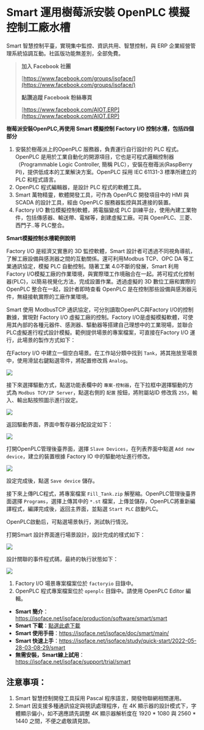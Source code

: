 # Smart 運用樹莓派安裝 OpenPLC 模擬控制工廠水槽

Smart 智慧控制平臺，實現集中監控、資訊共用、智慧控制，與 ERP 企業經營管理系統協調互動。社區版功能無差別，全部免費。

> **加入 Facebook 社團**
>
> [https://www.facebook.com/groups/isoface/](https://www.facebook.com/groups/isoface/)
> 
> **點讚追蹤 Facebook 粉絲專頁**
> 
> [https://www.facebook.com/AIOT.ERP](https://www.facebook.com/AIOT.ERP)

**樹莓派安裝OpenPLC,再使用 Smart 模擬控制 Factory I/O 控制水槽，包括四個部分**

1. 安裝於樹苺派上的OpenPLC 服務器，負責運行自行設計的 PLC 程式。OpenPLC 是用於工業自動化的開源項目，它也是可程式邏輯控制器（Programmable Logic Controller, 簡稱 PLC），安裝在樹苺派(RaspBerry PI)，提供低成本的工業解決方案。OpenPLC 採用 IEC 61131-3 標準所建立的 PLC 和程式語言。
2. OpenPLC 程式編輯器，是設計 PLC 程式的軟體工具。
3. Smart 萬物精靈，軟體開發工具，可作為 OpenPLC 開發項目中的 HMI 與 SCADA 的設計工具，經由 OpenPLC 服務器監控與其連接的裝置。
4. Factory I/O 數位模擬控制軟體，將電腦變成 PLC 訓練平台，使用內建工業物件，包括傳感器、輸送帶、電梯等，創建虛擬工廠。可與 OpenPLC、三菱、西門子..等 PLC整合。

**Smart模擬控制水槽範例說明**

Factory I/O 是經濟又實惠的 3D 監控軟體，Smart 設計者可透過不同視角導航，了解工廠設備與感測器之間的互動關係。還可利用Modbus TCP、OPC DA 等工業通訊協定，模擬 PLC 自動控制。隨著工業 4.0不斷的發展，Smart 利用 Factory I/O模擬工廠的作業環境，與實際環工作境融合在一起。將可程式化控制器(PLC)，以簡易視覺化方法，完成設置作業。透過虛擬的 3D 數位工廠和實際的 OpenPLC 整合在一起，設計者即時查看 OpenPLC 是在控制那些設備與感測器元件，無縫接軌實際的工廠作業環境。

Smart 使用 ModbusTCP 通訊協定，可分別讀取OpenPLC與Factory I/O的控制數據，實現對 Factory I/O 虛擬工廠的控制。Factory I/O是虛擬模擬軟體，可使用其內部的各種元器件、感測器、驅動器等搭建自己理想中的工業現場，並聯合PLC虛擬進行程式設計模擬。範例提供場景的專案檔案，可直接在Factory I/O 運行，此場景的製作方式如下：

在Factory I/O 中建立一個空白場景。在工作站分類中找到 `Tank`，將其拖放至場景中，使用滑鼠右鍵點選零件，將配置修改爲 `Analog`。

![](images/287664116250164.png)

接下來選擇驅動方式，點選功能表欄中的 `專案-控制器`，在下拉框中選擇驅動的方式為 `Modbus TCP/IP Server`，點選右側的 `配置` 按鈕，將附屬站ID 修改爲 `255`，輸入、輸出點按照圖示進行設定。

![](images/517874116247768.png)

返回驅動界面，界面中暫存器分配設定如下：

![](images/493575214247302.png)

打開OpenPLC管理後臺界面，選擇 `Slave Devices`，在列表界面中點選 `Add new device`，建立的裝置根據 Factory IO 中的驅動地址進行修改。

![](images/275824216226511.png)

設定完成後，點選 `Save device` 儲存。


接下來上傳PLC程式，將專案檔案 `Fill_Tank.zip` 解壓縮。OpenPLC管理後臺界面選擇 `Programs`，選擇上傳其中的 `*.st` 檔案，上傳並儲存，OpenPLC將重新編譯程式，編譯完成後，返回主界面，並點選 `Start PLC` 啟動PLC。


OpenPLC啟動后，可點選場景執行，測試執行情況。

打開Smart 設計界面進行場景設計，設計完成的樣式如下：

![](images/47860315236526.png)


設計關聯的事件程式碼，最終的執行狀態如下：

![](images/235740415232280.png)

1. Factory I/O 場景專案檔案位於 `factoryio` 目錄中。
2. OpenPLC 程式專案檔案位於 `openplc` 目錄中。請使用 OpenPLC Editor 編輯。


* **Smart 簡介**：https://isoface.net/isoface/production/software/smart/smart
* **Smart 下載**：[點選此處下載](https://github.com/isoface-iot/Smart/releases/latest)
* **Smart 使用手冊**：https://isoface.net/isoface/doc/smart/main/
* **Smart 快速上手**：https://isoface.net/isoface/study/quick-start/2022-05-28-03-08-29/smart
* **無需安裝，Smart線上試用**：https://isoface.net/isoface/support/trial/smart

## 注意事項：
1. Smart 智慧控制開發工具採用 Pascal 程序語言，開發物聯網相關運用。
2. Smart 因支援多種通訊協定與視訊處理程序，在 4K 顯示器的設計模式下，字體顯示偏小，如不適應請先調整 4K 顯示器解析度在 1920 * 1080 與 2560 * 1440 之間，不便之處敬請見諒。
